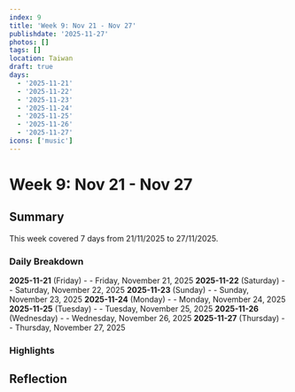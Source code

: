 ```yaml
---
index: 9
title: 'Week 9: Nov 21 - Nov 27'
publishdate: '2025-11-27'
photos: []
tags: []
location: Taiwan
draft: true
days:
  - '2025-11-21'
  - '2025-11-22'
  - '2025-11-23'
  - '2025-11-24'
  - '2025-11-25'
  - '2025-11-26'
  - '2025-11-27'
icons: ['music']
---
```

# Week 9: Nov 21 - Nov 27

## Summary

This week covered 7 days from 21/11/2025 to 27/11/2025.

### Daily Breakdown

**2025-11-21** (Friday) -  - Friday, November 21, 2025
**2025-11-22** (Saturday) -  - Saturday, November 22, 2025
**2025-11-23** (Sunday) -  - Sunday, November 23, 2025
**2025-11-24** (Monday) -  - Monday, November 24, 2025
**2025-11-25** (Tuesday) -  - Tuesday, November 25, 2025
**2025-11-26** (Wednesday) -  - Wednesday, November 26, 2025
**2025-11-27** (Thursday) -  - Thursday, November 27, 2025

### Highlights

<!-- Add weekly highlights here -->

## Reflection

<!-- Add weekly reflection here -->
